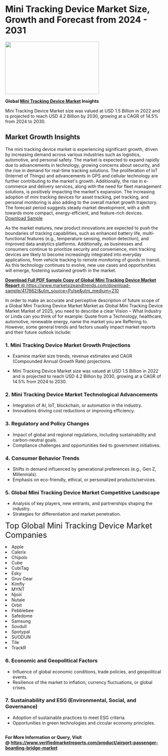<H1>Mini Tracking Device Market Size, Growth and Forecast from 2024 - 2031</H1><img class="aligncenter size-medium wp-image-584254" src="https://thirdeyenews.in/wp-content/uploads/2024/09/Global-Market-Research-300x168.jpeg" alt="" width="300" height="168" /><p><strong>Global&nbsp;<a href="https://www.marketsizeandtrends.com/download-sample/417862/&amp;utm_source=Pulse&amp;utm_medium=210">Mini Tracking Device Market</a> Insights</strong></p><p>Mini Tracking Device Market size was valued at USD 1.5 Billion in 2022 and is projected to reach USD 4.2 Billion by 2030, growing at a CAGR of 14.5% from 2024 to 2030.</p><p><h2>Market Growth Insights</h2> <p>The mini tracking device market is experiencing significant growth, driven by increasing demand across various industries such as logistics, automotive, and personal safety. The market is expected to expand rapidly due to advancements in technology, growing concerns about security, and the rise in demand for real-time tracking solutions. The proliferation of IoT (Internet of Things) and advancements in GPS and cellular technology are further contributing to the market's growth. Additionally, the rise in e-commerce and delivery services, along with the need for fleet management solutions, is positively impacting the market's expansion. The increasing adoption of mini tracking devices for asset tracking, pet tracking, and personal monitoring is also adding to the overall market growth trajectory. The forecast period suggests steady market development, with a shift towards more compact, energy-efficient, and feature-rich devices. <a href="download-sample-link">Download Sample</a></p> <p>As the market matures, new product innovations are expected to push the boundaries of tracking capabilities, such as enhanced battery life, multi-functional features (e.g., temperature sensing, motion detection), and improved data analytics platforms. Additionally, as businesses and consumers continue to prioritize security and convenience, mini tracking devices are likely to become increasingly integrated into everyday applications, from vehicle tracking to remote monitoring of goods in transit. As this technology continues to evolve, new use cases and opportunities will emerge, fostering sustained growth in the market.</p> <p><a href="get-more-link"></p><p><span class=""><strong>Download Full PDF Sample Copy of Global Mini Tracking Device Market Report</strong> @ <a href="https://www.marketsizeandtrends.com/download-sample/417862/&amp;utm_source=Pulse&amp;utm_medium=210" target="_blank">https://www.marketsizeandtrends.com/download-sample/417862/&amp;utm_source=Pulse&amp;utm_medium=210</a></span></p><p>In order to make an accurate and perceptive description of future scope of a Global&nbsp;Mini Tracking Device Market Market as Global&nbsp;Mini Tracking Device Market Market of 2025, you need to describe a clear Vision &ndash; What Industry or Linda can you think of for example: Quote from a Technology, healthcare, automotive, renewable energy, name the market you are Reffering to. However, some general trends and factors usually impact market reports and their future outlook include:</p><h3>1.&nbsp;<strong>Mini Tracking Device Market Growth Projections</strong></h3><ul><li>Examine market size trends, revenue estimates and CAGR (Compounded Annual Growth Rate) projections.</li><li><p>Mini Tracking Device Market size was valued at USD 1.5 Billion in 2022 and is projected to reach USD 4.2 Billion by 2030, growing at a CAGR of 14.5% from 2024 to 2030.</p></li></ul><h3>2.&nbsp;<strong>Mini Tracking Device Market Technological Advancements</strong></h3><ul><li>Integration of AI, IoT, blockchain, or automation in the industry.</li><li>Innovations driving cost reductions or improving efficiency.</li></ul><h3>3.&nbsp;<strong>Regulatory and Policy Changes</strong></h3><ul><li>Impact of global and regional regulations, including sustainability and carbon-neutral goals.</li><li>Compliance challenges and opportunities tied to government initiatives.</li></ul><h3>4.&nbsp;<strong>Consumer Behavior Trends</strong></h3><ul><li>Shifts in demand influenced by generational preferences (e.g., Gen Z, Millennials).</li><li>Emphasis on eco-friendly, ethical, or personalized products/services.</li></ul><h3>5.&nbsp;<strong>Global Mini Tracking Device Market Competitive Landscape</strong></h3><ul><li>Analysis of key players, new entrants, and partnerships shaping the industry.</li><li>Strategies for differentiation and market penetration.</li></ul><p data-pm-slice="1 1 []"><span style="color: inherit; font-family: inherit; font-size: 25px;">Top Global Mini Tracking Device Market Companies</span></p><div class="" data-test-id=""><p><li>Apple</li><li> Calerix</li><li> Chipolo</li><li> Cube</li><li> CubiTag</li><li> Esky</li><li> Gruv Gear</li><li> Kimfly</li><li> MYNT</li><li> Njoiii</li><li> Nutale</li><li> Orbit</li><li> Pebblebee</li><li> Safedome</li><li> Samsung</li><li> Sovdull</li><li> Spotypal</li><li> SUODUN</li><li> Tile</li><li> TrackR</li></p></div><h3>6.&nbsp;<strong>Economic and Geopolitical Factors</strong></h3><ul><li>Influence of global economic conditions, trade policies, and geopolitical events.</li><li>Resilience of the market to inflation, currency fluctuations, or global crises.</li></ul><h3>7.&nbsp;<strong>Sustainability and ESG (Environmental, Social, and Governance)</strong></h3><ul><li>Adoption of sustainable practices to meet ESG criteria.</li><li>Opportunities in green technologies and circular economy principles.</li></ul><h2><strong style="font-size: 14px;">For More Information or Query, Visit @&nbsp;</strong><a style="background-color: #ffffff; font-size: 14px;" href="https://www.marketsizeandtrends.com/report/mini-tracking-device-market/" target="_blank">https://www.verifiedmarketreports.com/product/airport-passenger-boarding-bridge-market</a></h2>
